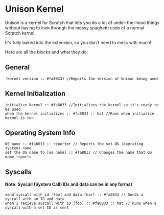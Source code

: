 # Unison Kernel

Unison is a kernel for Scratch that lets you do a lot of under-the-hood things without having to look through the messy spaghetti code of a normal Scratch kernel.

It's fully baked into the extension, so you don't need to mess with much!

Here are all the blocks and what they do:
## General

```scratch
(kernel version :: #fa8033) //Reports the version of Unison being used
```
## Kernel Initialization

```scratch
initialize kernel :: #fa8033 //Initializes the kernel so it's ready to be used
when the kernel initializes :: #fa8033 :: hat //Runs when initialize kernel is run
```

## Operating System Info
```scratch
OS name :: #fa8033 :: reporter // Reports the set OS (operating system) name
set the OS name to [os name] :: #fa8033 // Changes the name that OS name reports
```

## Syscalls
#### Note: Syscall (System Call) IDs and data can be in any format

```scratch
send syscall with id [foo] and data [bar] :: #fa8033 // Sends a syscall with an ID and data
when I recieve syscall with ID [foo] :: #fa8033 :: hat // Runs when a syscall with a set ID is sent
```
